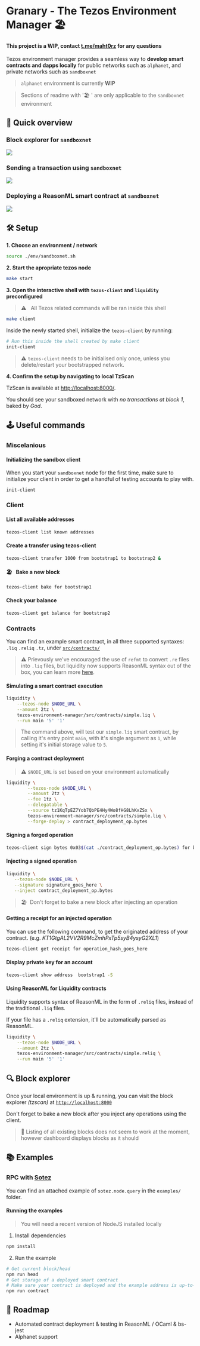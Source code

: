 # Granary - The Tezos Environment Manager 🏖

#### This project is a WIP, contact [t.me/maht0rz](t.me/maht0rz) for any questions

Tezos environment manager provides a seamless way to **develop smart contracts and dapps locally** for public networks such as `alphanet`, and private networks such as `sandboxnet` 

> `alphanet` environment is currently **WIP**

> Sections of readme with '🏖 ' are only applicable to the `sandboxnet` environment

## 👀  Quick overview

### Block explorer for `sandboxnet`
![](https://gateway.pinata.cloud/ipfs/QmX931XSq9KVmPD9y5C7Fqmjfa5uU99rYZvguCXGC33rbw)

### Sending a transaction using `sandboxnet`
![](https://gateway.pinata.cloud/ipfs/QmTTwU6vZDBbreuuHd4e1LiAEXL2V455785cLvEnMnJ1i7)

### Deploying a ReasonML smart contract at `sandboxnet`
![](https://gateway.pinata.cloud/ipfs/QmS11bjtHwS7ynZztXw1uaCJgTLs8kBJLFU9sx77HsAKsC)

## 🛠 Setup

**1. Choose an environment / network**

```bash
source ./env/sandboxnet.sh
```

**2. Start the apropriate tezos node**
```bash
make start
```

**3. Open the interactive shell with `tezos-client` and `liquidity` preconfigured**
> ⚠️ &nbsp; All Tezos related commands will be ran inside this shell
```bash
make client
```

Inside the newly started shell, initialize the `tezos-client` by running:

```bash
# Run this inside the shell created by make client
init-client
```

> ⚠️ `tezos-client` needs to be initialised only once, unless you delete/restart your bootstrapped network.

**4. Confirm the setup by navigating to local TzScan**

TzScan is available at [http://localhost:8000/](http://localhost:8000/). 

You should see your sandboxed network with *no transactions at block 1*, baked by *God*.


        
## 🕹 Useful commands

### Miscelanious

#### Initializing the sandbox client
When  you start your `sandboxnet` node for the first time, make sure to initialize your client in order to get a handful of testing accounts to play with.
```
init-client
```

### Client


#### List all available addresses
```bash
tezos-client list known addresses
```

#### Create a transfer using tezos-client
```bash
tezos-client transfer 1000 from bootstrap1 to bootstrap2 &
```

#### 🏖  &nbsp; Bake a new block
```bash
tezos-client bake for bootstrap1
```
#### Check your balance
```bash
tezos-client get balance for bootstrap2
```

### Contracts

You can find an example smart contract, in all three supported syntaxes: `.liq` `.reliq` `.tz`, under [`src/contracts/`](https://github.com/maht0rz/tezos-environment-manager/tree/master/src/contracts)

> ⚠️ Prievously we've encouraged the use of `refmt` to convert `.re` files into `.liq` files, but liquidity now supports ReasonML syntax out of the box, you can learn more [here](https://github.com/lefessan/liquidity/blob/2a408f23efadcecf64274539d540a08c0ac9cb58/docs/sphinx/src/reference/liquidity.rst#reasonml-syntax).


#### Simulating a smart contract execution
```bash
liquidity \
    --tezos-node $NODE_URL \
    --amount 2tz \
    tezos-environment-manager/src/contracts/simple.liq \
    --run main '5' '1'
```

> The command above, will test our `simple.liq` smart contract, by calling it's entry point `main`, with it's single argument as `1`, while setting it's initial storage value to `5`.

#### Forging a contract deployment

> ⚠️&nbsp;`$NODE_URL` is set based on your environment automatically

``` bash
liquidity \
        --tezos-node $NODE_URL \
        --amount 2tz \
        --fee 1tz \
        --delegatable \
        --source tz1KqTpEZ7Yob7QbPE4Hy4Wo8fHG8LhKxZSx \
        tezos-environment-manager/src/contracts/simple.liq \
        --forge-deploy > contract_deployment_op.bytes
```

#### Signing a forged operation
```bash
tezos-client sign bytes 0x03$(cat ./contract_deployment_op.bytes) for bootstrap1
```

#### Injecting a signed operation
```bash
liquidity \
   --tezos-node $NODE_URL \
   --signature signature_goes_here \
   --inject contract_deployment_op.bytes
```

> 🏖 &nbsp;Don't forget to bake a new block after injecting an operation

#### Getting a receipt for an injected operation
You can use the following command, to get the originated address of your contract. (e.g. *KT1GtgAL2VV2R9McZmhPxTp5syB4ysyG2XL1*)
```bash
tezos-client get receipt for operation_hash_goes_here
```

#### Display private key for an account
```bash
tezos-client show address  bootstrap1 -S
```

#### Using ReasonML for Liquidity contracts

Liquidity supports syntax of ReasonML in the form of `.reliq` files, instead of the traditional `.liq` files.

If your file has a `.reliq` extension, it'll be automatically parsed as ReasonML.

```bash
liquidity \
    --tezos-node $NODE_URL \
    --amount 2tz \
    tezos-environment-manager/src/contracts/simple.reliq \
    --run main '5' '1'
```

## 🔍 Block explorer 

Once your local environment is up & running, you can 
visit the block explorer *(tzscan)* at [`http://localhost:8000`](http://localhost:8000)

Don't forget to bake a new block after you inject any operations using the client.

> 👷‍ Listing of all existing blocks does not seem to work at the moment, however dashboard displays blocks as it should

## 📚 Examples

### RPC with [Sotez](https://www.npmjs.com/package/sotez)

You can find an attached example of `sotez.node.query` in the `examples/` folder. 

#### Running the examples

> You will need a recent version of NodeJS installed locally

1. Install dependencies
```bash
npm install
```
2. Run the example
```bash
# Get current block/head
npm run head
# Get storage of a deployed smart contract
# Make sure your contract is deployed and the example address is up-to-date
npm run contract
```

## 🚗 Roadmap

- Automated contract deployment & testing in ReasonML / OCaml & bs-jest
- Alphanet support
